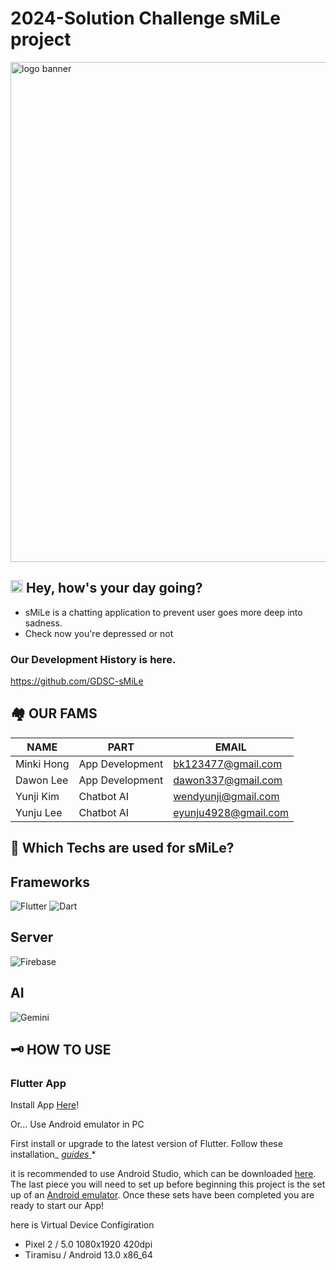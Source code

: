 # 2024-Solution Challenge sMiLe project
<img src="https://ifh.cc/g/P5kQQg.png" alt="logo banner" width="800">

## <img src="https://ifh.cc/g/W3mCcz.png" alt="logo banner" width="20"> Hey, how's your day going?
* sMiLe is a chatting application to prevent user goes more deep into sadness.
* Check now you're depressed or not

### Our Development History is here.
https://github.com/GDSC-sMiLe

###
## 🏘 OUR FAMS
| NAME | PART | EMAIL |
| ------- | ------- | ------- |
| Minki Hong  |  App Development  | bk123477@gmail.com  |
| Dawon Lee  |  App Development  | dawon337@gmail.com  |
| Yunji Kim  |  Chatbot AI  | wendyunji@gmail.com  |
| Yunju Lee  |  Chatbot AI  | eyunju4928@gmail.com  |

###
## 🔨 Which Techs are used for sMiLe?

## Frameworks
![Flutter](https://img.shields.io/badge/Flutter-02569B?style=for-the-badge&logo=flutter&logoColor=white)
![Dart](https://img.shields.io/badge/Dart-0175C2?style=for-the-badge&logo=dart&logoColor=white)

## Server
![Firebase](https://img.shields.io/badge/Firebase-FFCA28?style=for-the-badge&logo=firebase&logoColor=black)

## AI

![Gemini](https://img.shields.io/badge/Gemini-8E75B2?style=for-the-badge&logo=google&logoColor=white)

###
## 🗝 HOW TO USE



### Flutter App

Install App [Here](https://drive.google.com/drive/folders/1IkbECU6V91VW5dOiSl7Kxp-d4xjlR_rM?usp=sharing)!




Or... Use Android emulator in PC

First install or upgrade to the latest version of Flutter. Follow these installation_ [_guides_ ](https://flutter.dev/docs/get-started/install)*


it is recommended to use Android Studio, which can be downloaded [here](https://developer.android.com/studio/?gclid=CjwKCAjwq_D7BRADEiwAVMDdHjI_Lu5xR1whSMHH-WDMO3x6WDQVbBcZxbhN9h6m9SsT6b_wjmuKkhoCbSwQAvD_BwE&gclsrc=aw.ds). The last piece you will need to set up before beginning this project is the set up of an [Android emulator](https://flutter.dev/docs/get-started/install/macos#set-up-the-android-emulator). Once these sets have been completed you are ready to start our App!

here is Virtual Device Configiration

- Pixel 2 / 5.0 1080x1920 420dpi
- Tiramisu / Android 13.0 x86_64

